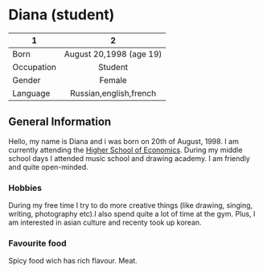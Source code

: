 # Diana (student)
1|2
---|:---:
Born|August 20,1998 (age 19)
Occupation|Student
Gender|Female
Language|Russian,english,french
## General Information
Hello, my name is Diana and i was born on 20th of August, 1998. I am currently attending the [Higher School of Economics](https://www.hse.ru/en/). During my middle school days I attended music school and drawing academy. I am friendly and quite open-minded. 
### Hobbies
During my free time I try to do more creative things (like drawing, singing, writing, photography etc).I also spend quite a lot of time at the gym. Plus, I am interested in asian culture and recenty took up korean.
### Favourite food
Spicy food wich has rich flavour. Meat.
